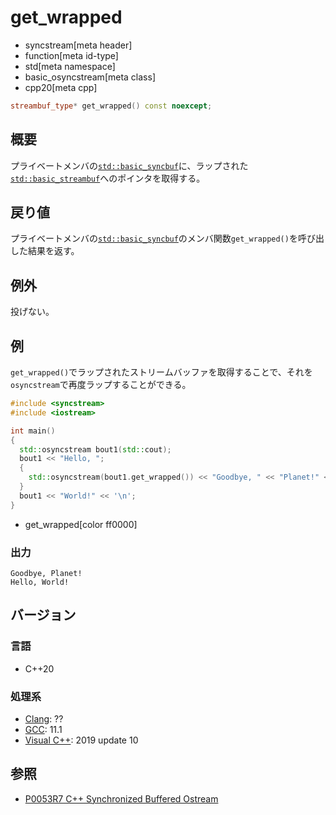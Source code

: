 # get_wrapped
* syncstream[meta header]
* function[meta id-type]
* std[meta namespace]
* basic_osyncstream[meta class]
* cpp20[meta cpp]

```cpp
streambuf_type* get_wrapped() const noexcept;
```

## 概要
プライベートメンバの[`std::basic_syncbuf`](../basic_syncbuf.md)に、ラップされた[`std::basic_streambuf`](../../streambuf/basic_streambuf.md)へのポインタを取得する。


## 戻り値
プライベートメンバの[`std::basic_syncbuf`](../basic_syncbuf.md)のメンバ関数`get_wrapped()`を呼び出した結果を返す。


## 例外
投げない。


## 例
`get_wrapped()`でラップされたストリームバッファを取得することで、それを`osyncstream`で再度ラップすることができる。

```cpp example
#include <syncstream>
#include <iostream>

int main()
{
  std::osyncstream bout1(std::cout);
  bout1 << "Hello, ";
  {
    std::osyncstream(bout1.get_wrapped()) << "Goodbye, " << "Planet!" << '\n';
  }
  bout1 << "World!" << '\n';
}
```
* get_wrapped[color ff0000]


### 出力
```
Goodbye, Planet!
Hello, World!
```


## バージョン
### 言語
- C++20

### 処理系
- [Clang](/implementation.md#clang): ??
- [GCC](/implementation.md#gcc): 11.1
- [Visual C++](/implementation.md#visual_cpp): 2019 update 10


## 参照
- [P0053R7 C++ Synchronized Buffered Ostream](http://www.open-std.org/jtc1/sc22/wg21/docs/papers/2017/p0053r7.pdf)
